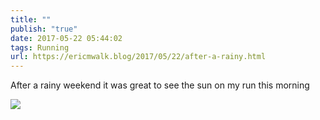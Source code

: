 ```yaml
---
title: ""
publish: "true"
date: 2017-05-22 05:44:02
tags: Running
url: https://ericmwalk.blog/2017/05/22/after-a-rainy.html
---
```


After a rainy weekend it was great to see the sun on my run this morning

![](https://ericmwalk.blog/uploads/2022/16565d80b9.jpg)
